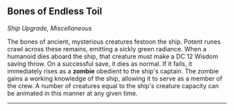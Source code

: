 ﻿## Bones of Endless Toil

*Ship Upgrade, Miscellaneous*

The bones of ancient, mysterious creatures festoon the ship. Potent runes crawl across these remains, emitting a sickly green radiance. When a humanoid dies aboard the ship, that creature must make a DC 12 Wisdom saving throw. On a successful save, it dies as normal. If it fails, it immediately rises as a **zombie** obedient to the ship's captain. The zombie gains a working knowledge of the ship, allowing it to serve as a member of the crew. A number of creatures equal to the ship's creature capacity can be animated in this manner at any given time.

---

